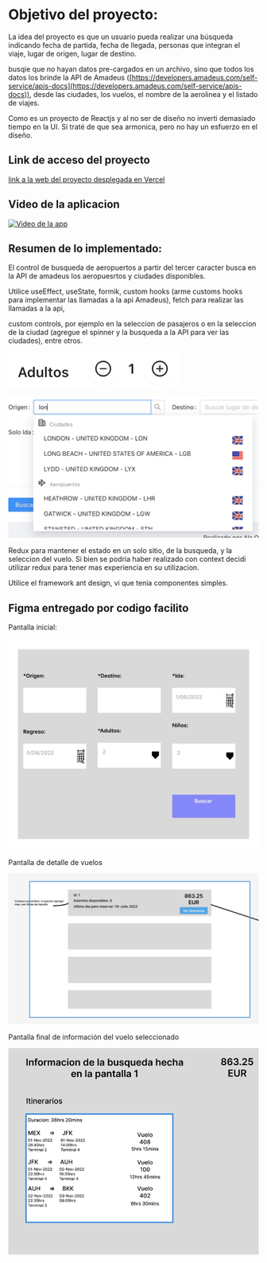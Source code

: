 
# Objetivo del proyecto:

La idea del proyecto es que un usuario pueda realizar una búsqueda indicando fecha de partida, fecha de llegada, personas que integran el viaje, lugar de origen, lugar de destino.

busqie que no hayan datos pre-cargados en un archivo, sino que todos los datos los brinde la API de Amadeus ([https://developers.amadeus.com/self-service/apis-docs](https://developers.amadeus.com/self-service/apis-docs)), desde las ciudades, los vuelos, el nombre de la aerolinea y el listado de viajes.

Como es un proyecto de Reactjs y al no ser de diseño no inverti demasiado tiempo en la UI. Si traté de que sea armonica, pero no hay un esfuerzo en el diseño. 

## Link de acceso del proyecto

[link a la web del proyecto desplegada en Vercel](https://codigo-facilito-reactjs.vercel.app/)

## Video de la aplicacion

[![Video de la app](https://img.youtube.com/vi/BFFQ9hgovpg/0.jpg)](https://www.youtube.com/watch?v=BFFQ9hgovpg)

## Resumen de lo implementado:

El control de busqueda de aeropuertos a partir del tercer caracter busca en la API de amadeus los aeropuesrtos y ciudades disponibles.

Utilice useEffect, useState, formik, custom hooks (arme customs hooks para implementar las llamadas a la api Amadeus), fetch para realizar las llamadas a la api, 

custom controls, por ejemplo en la seleccion de pasajeros o en la seleccion de la ciudad (agregue el spinner y la busqueda a la API para ver las ciudades), entre otros.

![imagen 1](https://raw.githubusercontent.com/aledove-01/codigo-facilito-reactjs/main/imgReadme/control1.png)

![imagen 2](https://raw.githubusercontent.com/aledove-01/codigo-facilito-reactjs/main/imgReadme/control2.png)

Redux para mantener el estado en un solo sitio, de la busqueda, y la seleccion del vuelo. Si bien se podria haber realizado con context decidi utilizar redux para tener mas experiencia en su utilizacion.

Utilice el framework ant design, vi que tenia componentes simples.

## Figma entregado por codigo facilito

Pantalla inicial:

![figma 1](https://raw.githubusercontent.com/aledove-01/codigo-facilito-reactjs/main/imgReadme/figma1.png)

Pantalla de detalle de vuelos

![figma 2](https://raw.githubusercontent.com/aledove-01/codigo-facilito-reactjs/main/imgReadme/figma2.png)

Pantalla final de información del vuelo seleccionado

![figma 3](https://raw.githubusercontent.com/aledove-01/codigo-facilito-reactjs/main/imgReadme/figma3.png)

